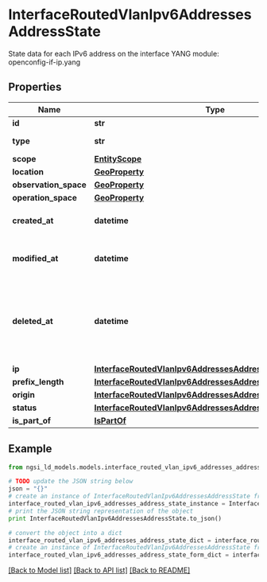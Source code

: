 # InterfaceRoutedVlanIpv6AddressesAddressState

State data for each IPv6 address on the interface  YANG module: openconfig-if-ip.yang 

## Properties

Name | Type | Description | Notes
------------ | ------------- | ------------- | -------------
**id** | **str** | Entity id.  | [optional] 
**type** | **str** | NGSI-LD Entity identifier. It has to be InterfaceRoutedVlanIpv6AddressesAddressState. | [default to 'InterfaceRoutedVlanIpv6AddressesAddressState']
**scope** | [**EntityScope**](EntityScope.md) |  | [optional] 
**location** | [**GeoProperty**](GeoProperty.md) |  | [optional] 
**observation_space** | [**GeoProperty**](GeoProperty.md) |  | [optional] 
**operation_space** | [**GeoProperty**](GeoProperty.md) |  | [optional] 
**created_at** | **datetime** | Is defined as the temporal Property at which the Entity, Property or Relationship was entered into an NGSI-LD system.  | [optional] [readonly] 
**modified_at** | **datetime** | Is defined as the temporal Property at which the Entity, Property or Relationship was last modified in an NGSI-LD system, e.g. in order to correct a previously entered incorrect value.  | [optional] [readonly] 
**deleted_at** | **datetime** | Is defined as the temporal Property at which the Entity, Property or Relationship was deleted from an NGSI-LD system.  Entity deletion timestamp. See clause 4.8 It is only used in notifications reporting deletions and in the Temporal Representation of Entities (clause 4.5.6), Properties (clause 4.5.7), Relationships (clause 4.5.8) and LanguageProperties (clause 5.2.32).  | [optional] [readonly] 
**ip** | [**InterfaceRoutedVlanIpv6AddressesAddressStateIp**](InterfaceRoutedVlanIpv6AddressesAddressStateIp.md) |  | [optional] 
**prefix_length** | [**InterfaceRoutedVlanIpv6AddressesAddressStatePrefixLength**](InterfaceRoutedVlanIpv6AddressesAddressStatePrefixLength.md) |  | 
**origin** | [**InterfaceRoutedVlanIpv6AddressesAddressStateOrigin**](InterfaceRoutedVlanIpv6AddressesAddressStateOrigin.md) |  | [optional] 
**status** | [**InterfaceRoutedVlanIpv6AddressesAddressStateStatus**](InterfaceRoutedVlanIpv6AddressesAddressStateStatus.md) |  | [optional] 
**is_part_of** | [**IsPartOf**](IsPartOf.md) |  | 

## Example

```python
from ngsi_ld_models.models.interface_routed_vlan_ipv6_addresses_address_state import InterfaceRoutedVlanIpv6AddressesAddressState

# TODO update the JSON string below
json = "{}"
# create an instance of InterfaceRoutedVlanIpv6AddressesAddressState from a JSON string
interface_routed_vlan_ipv6_addresses_address_state_instance = InterfaceRoutedVlanIpv6AddressesAddressState.from_json(json)
# print the JSON string representation of the object
print InterfaceRoutedVlanIpv6AddressesAddressState.to_json()

# convert the object into a dict
interface_routed_vlan_ipv6_addresses_address_state_dict = interface_routed_vlan_ipv6_addresses_address_state_instance.to_dict()
# create an instance of InterfaceRoutedVlanIpv6AddressesAddressState from a dict
interface_routed_vlan_ipv6_addresses_address_state_form_dict = interface_routed_vlan_ipv6_addresses_address_state.from_dict(interface_routed_vlan_ipv6_addresses_address_state_dict)
```
[[Back to Model list]](../README.md#documentation-for-models) [[Back to API list]](../README.md#documentation-for-api-endpoints) [[Back to README]](../README.md)


